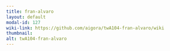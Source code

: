 ```yaml
---
title: fran-alvaro
layout: default
modal-id: 127
wiki-link: https://github.com/aigora/twA104-fran-alvaro/wiki
thumbnail: 
alt: twA104-fran-alvaro
---
```

